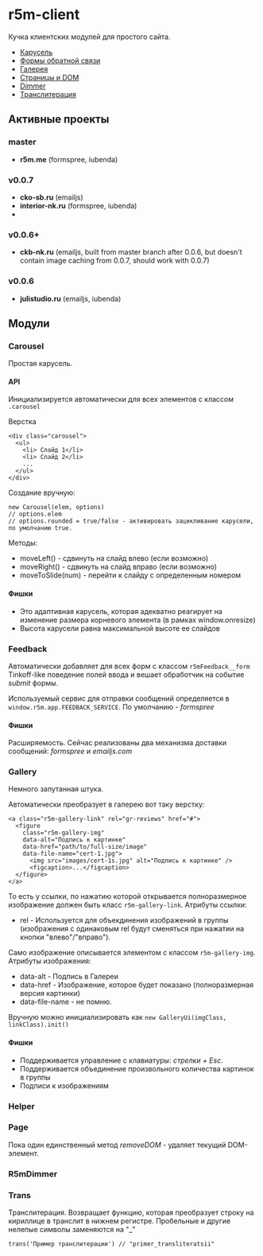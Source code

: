 # r5m-client

Кучка клиентских модулей для простого сайта.
* [Карусель](#carousel)
* [Формы обратной связи](#feedback)
* [Галерея](#gallery)
* [Страницы и DOM](#page)
* [Dimmer](#r5mdimmer)
* [Транслитерация](#trans)

## Активные проекты ##

### master ###
* **r5m.me** (formspree, iubenda)

### v0.0.7 ###
* **cko-sb.ru** (emailjs)
* **interior-nk.ru** (formspree, iubenda)
* 
### v0.0.6+ ###
* **ckb-nk.ru** (emailjs, built from master branch after 0.0.6, but doesn't contain image caching from 0.0.7, should work with 0.0.7)

### v0.0.6 ###
* **julistudio.ru** (emailjs, iubenda)


## Модули ##
### Carousel ###
Простая карусель. 

#### API ####
Инициализируется автоматически для всех элементов с классом ```.carousel```

Верстка
```
<div class="carousel">
  <ul>
    <li> Слайд 1</li>
    <li> Слайд 2</li>
    ...
  </ul>
</div>
```

Создание вручную:
```
new Carousel(elem, options)
// options.elem
// options.rounded = true/false - активировать зацикливание карусели, по умолчанию true.
```

Методы:
* moveLeft() - сдвинуть на слайд влево (если возможно)
* moveRight() - сдвинуть на слайд вправо (если возможно)
* moveToSlide(num) - перейти к слайду с определенным номером

#### Фишки ####
* Это адаптивная карусель, которая адекватно реагирует на изменение размера корневого элемента (в рамках window.onresize)
* Высота карусели равна максимальной высоте ее слайдов

### Feedback ###
Автоматически добавляет для всех форм с классом ```r5mFeedback__form``` Tinkoff-like поведение полей ввода и вешает обработчик на событие *submit* формы.

Используемый сервис для отправки сообщений определяется в ```window.r5m.app.FEEDBACK_SERVICE```. По умолчанию - *formspree*

#### Фишки ####
Расширяемость. Сейчас реализованы два механизма доставки сообщений: *formspree* и *emailjs.com*

### Gallery ###
Немного запутанная штука. 

Автоматически преобразует в галерею вот таку верстку:
```
<a class="r5m-gallery-link" rel="gr-reviews" href="#">
  <figure 
    class="r5m-gallery-img" 
    data-alt="Подпись к картинке" 
    data-href="path/to/full-size/image" 
    data-file-name="cert-1.jpg">
      <img src="images/cert-1s.jpg" alt="Подпись к картинке" />
      <figcaption>...</figcaption>
  </figure>
</a>
```
То есть у ссылки, по нажатию которой открывается полноразмерное изображение должен быть класс ```r5m-gallery-link```.
Атрибуты ссылки:
* rel - Используется для объекдинения изображений в группы (изображения с одинаковым rel будут сменяться при нажатии на кнопки "влево"/"вправо").

Само изображение описывается элементом с классом ```r5m-gallery-img```. Атрибуты изображения:
* data-alt - Подпись в Галереи
* data-href - Изображение, которое будет показано (полноразмерная версия картинки)
* data-file-name - не помню.

Вручную можно инициализировать как ```new GalleryUi(imgClass, linkClass).init()```

#### Фишки ####
* Поддерживается управление с клавиатуры: *стрелки + Esc*. 
* Поддерживается объединение произвольного количества картинок в группы
* Подписи к изображениям

### Helper ###

### Page ###
Пока один единственный метод *removeDOM* - удаляет текущий DOM-элемент.

### R5mDimmer ###

### Trans ###
Транслитерация. Возвращает функцию, которая преобразует строку на кириллице в транслит в нижнем регистре. Пробельные и другие нелепые символы заменяются на "_"

```
trans('Пример транслитерации') // "primer_transliteratsii"
```
